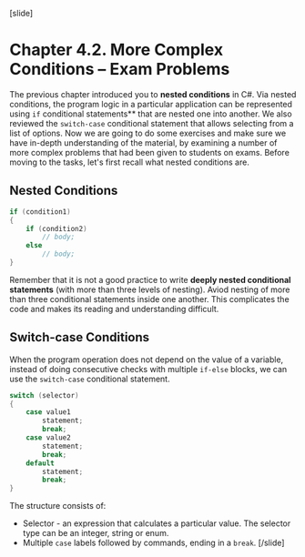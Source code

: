 [slide]
# Chapter 4.2. More Complex Conditions – Exam Problems

The previous chapter introduced you to **nested conditions** in C#. Via nested conditions, the program logic in a particular application can be represented using `if` conditional statements** that are nested one into another. We also reviewed the `switch-case` conditional statement that allows selecting from a list of options. Now we are going to do some exercises and make sure we have in-depth understanding of the material, by examining a number of more complex problems that had been given to students on exams. Before moving to the tasks, let's first recall what nested conditions are.

## Nested Conditions

```csharp
if (condition1)
{
    if (condition2)
        // body; 
    else
        // body;
}
```

Remember that it is not a good practice to write **deeply nested conditional statements** (with more than three levels of nesting). Aviod nesting of more than three conditional statements inside one another. This complicates the code and makes its reading and understanding difficult.

## Switch-case Conditions

When the program operation does not depend on the value of a variable, instead of doing consecutive checks with multiple `if-else` blocks, we can use the `switch-case` conditional statement.

```csharp
switch (selector)
{
    case value1
        statement;
        break;
    case value2
        statement;
        break;
    default
        statement;
        break;
}
```

The structure consists of:
- Selector - an expression that calculates a particular value. The selector type can be an integer, string or enum.
- Multiple `case` labels followed by commands, ending in a `break`.
[/slide]